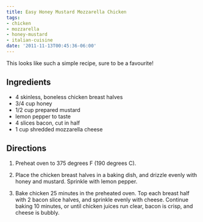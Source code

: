 ```yaml
---
title: Easy Honey Mustard Mozzarella Chicken
tags:
- chicken
- mozzarella
- honey-mustard
- italian-cuisine
date: '2011-11-13T00:45:36-06:00'
---
```

This looks like such a simple recipe, sure to be a favourite!


## Ingredients
* 4 skinless, boneless chicken breast halves
* 3/4 cup honey
* 1/2 cup prepared mustard
* lemon pepper to taste
* 4 slices bacon, cut in half
* 1 cup shredded mozzarella cheese



## Directions

1.  Preheat oven to 375 degrees F (190 degrees C).

1.  Place the chicken breast halves in a baking dish, and drizzle evenly with honey and mustard. Sprinkle with lemon pepper.

1.  Bake chicken 25 minutes in the preheated oven. Top each breast half with 2 bacon slice halves, and sprinkle evenly with cheese. Continue baking 10 minutes, or until chicken juices run clear, bacon is crisp, and cheese is bubbly.

